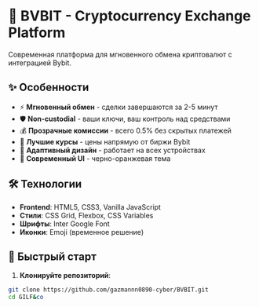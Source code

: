 # 🚀 BVBIT - Cryptocurrency Exchange Platform

Современная платформа для мгновенного обмена криптовалют с интеграцией Bybit.

## ✨ Особенности

- ⚡ **Мгновенный обмен** - сделки завершаются за 2-5 минут
- 🛡️ **Non-custodial** - ваши ключи, ваш контроль над средствами
- 💰 **Прозрачные комиссии** - всего 0.5% без скрытых платежей
- 🎯 **Лучшие курсы** - цены напрямую от биржи Bybit
- 📱 **Адаптивный дизайн** - работает на всех устройствах
- 🎨 **Современный UI** - черно-оранжевая тема

## 🛠 Технологии

- **Frontend**: HTML5, CSS3, Vanilla JavaScript
- **Стили**: CSS Grid, Flexbox, CSS Variables
- **Шрифты**: Inter Google Font
- **Иконки**: Emoji (временное решение)

## 🚀 Быстрый старт

1. **Клонируйте репозиторий**:
```bash
git clone https://github.com/gazmannn0890-cyber/BVBIT.git
cd GILF&co
